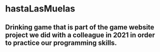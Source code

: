 # hastaLasMuelas
## Drinking game that is part of the game website project we did with a colleague in 2021 in order to practice our programming skills.
